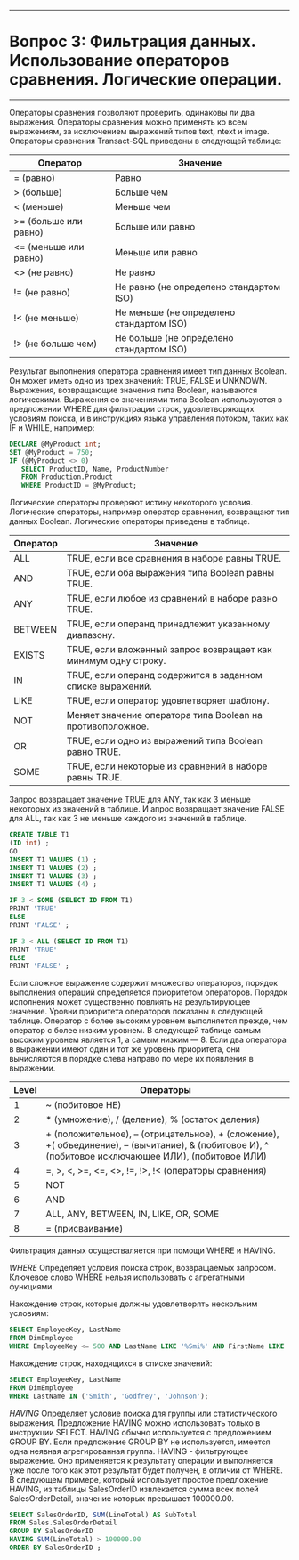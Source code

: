 ___

# Вопрос 3: Фильтрация данных. Использование операторов сравнения. Логические операции.

___

Операторы сравнения позволяют проверить, одинаковы ли два выражения. Операторы сравнения можно применять ко всем выражениям, за исключением выражений типов text, ntext и image. Операторы сравнения Transact-SQL приведены в следующей таблице:

Оператор | Значение
---|---
= (равно) |	Равно
> (больше) |	Больше чем
< (меньше) |	Меньше чем
>= (больше или равно) |	Больше или равно
<= (меньше или равно) |	Меньше или равно
<> (не равно) |	Не равно
!= (не равно) |	Не равно (не определено стандартом ISO)
!< (не меньше) |	Не меньше (не определено стандартом ISO)
!> (не больше чем) |	Не больше (не определено стандартом ISO)

Результат выполнения оператора сравнения имеет тип данных Boolean. Он может иметь одно из трех значений: TRUE, FALSE и UNKNOWN. Выражения, возвращающие значения типа Boolean, называются логическими. Выражения со значениями типа Boolean используются в предложении WHERE для фильтрации строк, удовлетворяющих условиям поиска, и в инструкциях языка управления потоком, таких как IF и WHILE, например:

```sql
DECLARE @MyProduct int;  
SET @MyProduct = 750;  
IF (@MyProduct <> 0)  
   SELECT ProductID, Name, ProductNumber  
   FROM Production.Product  
   WHERE ProductID = @MyProduct;
```

Логические операторы проверяют истину некоторого условия. Логические операторы, например оператор сравнения, возвращают тип данных Boolean. Логические операторы приведены в таблице.

Оператор |	Значение
---|---
ALL |	TRUE, если все сравнения в наборе равны TRUE.
AND	| TRUE, если оба выражения типа Boolean равны TRUE.
ANY	| TRUE, если любое из сравнений в наборе равно TRUE.
BETWEEN |	TRUE, если операнд принадлежит указанному диапазону.
EXISTS	| TRUE, если вложенный запрос возвращает как минимум одну строку.
IN	| TRUE, если операнд содержится в заданном списке выражений.
LIKE |	TRUE, если оператор удовлетворяет шаблону.
NOT	| Меняет значение оператора типа Boolean на противоположное.
OR	| TRUE, если одно из выражений типа Boolean равно TRUE.
SOME |	TRUE, если некоторые из сравнений в наборе равны TRUE.

Запрос возвращает значение TRUE для ANY, так как 3 меньше некоторых из значений в таблице. И апрос возвращает значение FALSE для ALL, так как 3 не меньше каждого из значений в таблице.

```sql
CREATE TABLE T1  
(ID int) ;  
GO  
INSERT T1 VALUES (1) ;  
INSERT T1 VALUES (2) ;  
INSERT T1 VALUES (3) ;  
INSERT T1 VALUES (4) ;

IF 3 < SOME (SELECT ID FROM T1)  
PRINT 'TRUE'   
ELSE  
PRINT 'FALSE' ;

IF 3 < ALL (SELECT ID FROM T1)  
PRINT 'TRUE'   
ELSE  
PRINT 'FALSE' ;
```

Если сложное выражение содержит множество операторов, порядок выполнения операций определяется приоритетом операторов. Порядок исполнения может существенно повлиять на результирующее значение.
Уровни приоритета операторов показаны в следующей таблице. Оператор с более высоким уровнем выполняется прежде, чем оператор с более низким уровнем. В следующей таблице самым высоким уровнем является 1, а самым низким — 8. Если два оператора в выражении имеют один и тот же уровень приоритета, они вычисляются в порядке слева направо по мере их появления в выражении.

Level |	Операторы
---|---
1 |	~ (побитовое НЕ)
2 |	* (умножение), / (деление), % (остаток деления)
3 |	+ (положительное), – (отрицательное), + (сложение), +( объединение), – (вычитание), & (побитовое И), ^ (побитовое исключающее ИЛИ), (побитовое ИЛИ)
4 |	=, >, <, >=, <=, <>, !=, !>, !< (операторы сравнения)
5 |	NOT
6 |	AND
7 |	ALL, ANY, BETWEEN, IN, LIKE, OR, SOME
8 |	= (присваивание)

Фильтрация данных осуществаляется при помощи WHERE и HAVING.

_WHERE_
Определяет условия поиска строк, возвращаемых запросом. Ключевое слово WHERE нельзя использовать с агрегатными функциями.

Нахождение строк, которые должны удовлетворять нескольким условиям:
```sql
SELECT EmployeeKey, LastName  
FROM DimEmployee  
WHERE EmployeeKey <= 500 AND LastName LIKE '%Smi%' AND FirstName LIKE '%A%';
```
Нахождение строк, находящихся в списке значений:

```sql
SELECT EmployeeKey, LastName  
FROM DimEmployee  
WHERE LastName IN ('Smith', 'Godfrey', 'Johnson');  
```

_HAVING_
Определяет условие поиска для группы или статистического выражения. Предложение HAVING можно использовать только в инструкции SELECT. HAVING обычно используется с предложением GROUP BY. Если предложение GROUP BY не используется, имеется одна неявная агрегированная группа.
HAVING - фильтрующее выражение. Оно применяется к результату операции и выполняется уже после того как этот результат будет получен, в отличии от WHERE. В следующем примере, который использует простое предложение HAVING, из таблицы SalesOrderID извлекается сумма всех полей SalesOrderDetail, значение которых превышает 100000.00.

```sql
SELECT SalesOrderID, SUM(LineTotal) AS SubTotal  
FROM Sales.SalesOrderDetail  
GROUP BY SalesOrderID  
HAVING SUM(LineTotal) > 100000.00  
ORDER BY SalesOrderID ;  
```
